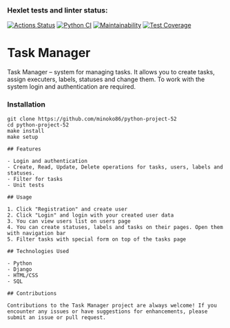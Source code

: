 ### Hexlet tests and linter status:
[![Actions Status](https://github.com/minoko86/python-project-52/actions/workflows/hexlet-check.yml/badge.svg)](https://github.com/minoko86/python-project-52/actions)
[![Python CI](https://github.com/minoko86/python-project-52/actions/workflows/pyci.yml/badge.svg)](https://github.com/minoko86/python-project-52/actions/workflows/pyci.yml)
[![Maintainability](https://api.codeclimate.com/v1/badges/015fd2c186d111fa7f10/maintainability)](https://codeclimate.com/github/minoko86/python-project-52/maintainability)
[![Test Coverage](https://api.codeclimate.com/v1/badges/015fd2c186d111fa7f10/test_coverage)](https://codeclimate.com/github/minoko86/python-project-52/test_coverage)

# Task Manager

Task Manager – system for managing tasks. It allows you to create tasks, assign executers, labels, statuses and change them. To work with the system login and authentication are required.

### Installation
```
git clone https://github.com/minoko86/python-project-52
cd python-project-52
make install
make setup 

## Features

- Login and authentication
- Create, Read, Update, Delete operations for tasks, users, labels and statuses.
- Filter for tasks
- Unit tests

## Usage

1. Click "Registration" and create user
2. Click "Login" and login with your created user data
3. You can view users list on users page
4. You can create statuses, labels and tasks on their pages. Open them with navigation bar
5. Filter tasks with special form on top of the tasks page

## Technologies Used

- Python
- Django
- HTML/CSS
- SQL

## Contributions

Contributions to the Task Manager project are always welcome! If you encounter any issues or have suggestions for enhancements, please submit an issue or pull request. 
